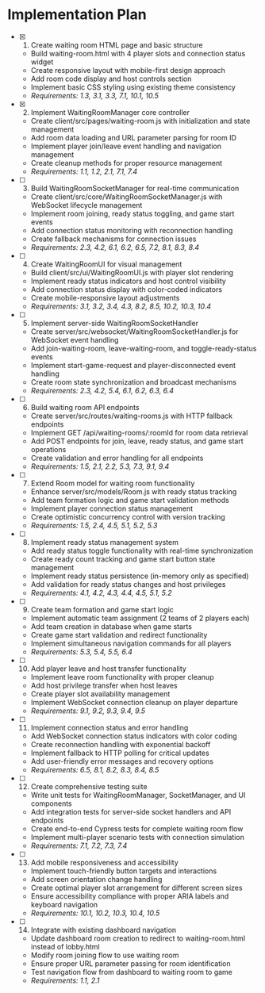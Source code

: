 # Implementation Plan

- [x] 1. Create waiting room HTML page and basic structure






  - Build waiting-room.html with 4 player slots and connection status widget
  - Create responsive layout with mobile-first design approach
  - Add room code display and host controls section
  - Implement basic CSS styling using existing theme consistency
  - _Requirements: 1.3, 3.1, 3.3, 7.1, 10.1, 10.5_

- [x] 2. Implement WaitingRoomManager core controller





  - Create client/src/pages/waiting-room.js with initialization and state management
  - Add room data loading and URL parameter parsing for room ID
  - Implement player join/leave event handling and navigation management
  - Create cleanup methods for proper resource management
  - _Requirements: 1.1, 1.2, 2.1, 7.1, 7.4_

- [ ] 3. Build WaitingRoomSocketManager for real-time communication

  - Create client/src/core/WaitingRoomSocketManager.js with WebSocket lifecycle management
  - Implement room joining, ready status toggling, and game start events
  - Add connection status monitoring with reconnection handling
  - Create fallback mechanisms for connection issues
  - _Requirements: 2.3, 4.2, 6.1, 6.2, 6.5, 7.2, 8.1, 8.3, 8.4_

- [ ] 4. Create WaitingRoomUI for visual management
  - Build client/src/ui/WaitingRoomUI.js with player slot rendering
  - Implement ready status indicators and host control visibility
  - Add connection status display with color-coded indicators
  - Create mobile-responsive layout adjustments
  - _Requirements: 3.1, 3.2, 3.4, 4.3, 8.2, 8.5, 10.2, 10.3, 10.4_

- [ ] 5. Implement server-side WaitingRoomSocketHandler
  - Create server/src/websocket/WaitingRoomSocketHandler.js for WebSocket event handling
  - Add join-waiting-room, leave-waiting-room, and toggle-ready-status events
  - Implement start-game-request and player-disconnected event handling
  - Create room state synchronization and broadcast mechanisms
  - _Requirements: 2.3, 4.2, 5.4, 6.1, 6.2, 6.3, 6.4_

- [ ] 6. Build waiting room API endpoints
  - Create server/src/routes/waiting-rooms.js with HTTP fallback endpoints
  - Implement GET /api/waiting-rooms/:roomId for room data retrieval
  - Add POST endpoints for join, leave, ready status, and game start operations
  - Create validation and error handling for all endpoints
  - _Requirements: 1.5, 2.1, 2.2, 5.3, 7.3, 9.1, 9.4_

- [ ] 7. Extend Room model for waiting room functionality
  - Enhance server/src/models/Room.js with ready status tracking
  - Add team formation logic and game start validation methods
  - Implement player connection status management
  - Create optimistic concurrency control with version tracking
  - _Requirements: 1.5, 2.4, 4.5, 5.1, 5.2, 5.3_

- [ ] 8. Implement ready status management system
  - Add ready status toggle functionality with real-time synchronization
  - Create ready count tracking and game start button state management
  - Implement ready status persistence (in-memory only as specified)
  - Add validation for ready status changes and host privileges
  - _Requirements: 4.1, 4.2, 4.3, 4.4, 4.5, 5.1, 5.2_

- [ ] 9. Create team formation and game start logic
  - Implement automatic team assignment (2 teams of 2 players each)
  - Add team creation in database when game starts
  - Create game start validation and redirect functionality
  - Implement simultaneous navigation commands for all players
  - _Requirements: 5.3, 5.4, 5.5, 6.4_

- [ ] 10. Add player leave and host transfer functionality
  - Implement leave room functionality with proper cleanup
  - Add host privilege transfer when host leaves
  - Create player slot availability management
  - Implement WebSocket connection cleanup on player departure
  - _Requirements: 9.1, 9.2, 9.3, 9.4, 9.5_

- [ ] 11. Implement connection status and error handling
  - Add WebSocket connection status indicators with color coding
  - Create reconnection handling with exponential backoff
  - Implement fallback to HTTP polling for critical updates
  - Add user-friendly error messages and recovery options
  - _Requirements: 6.5, 8.1, 8.2, 8.3, 8.4, 8.5_

- [ ] 12. Create comprehensive testing suite
  - Write unit tests for WaitingRoomManager, SocketManager, and UI components
  - Add integration tests for server-side socket handlers and API endpoints
  - Create end-to-end Cypress tests for complete waiting room flow
  - Implement multi-player scenario tests with connection simulation
  - _Requirements: 7.1, 7.2, 7.3, 7.4_

- [ ] 13. Add mobile responsiveness and accessibility
  - Implement touch-friendly button targets and interactions
  - Add screen orientation change handling
  - Create optimal player slot arrangement for different screen sizes
  - Ensure accessibility compliance with proper ARIA labels and keyboard navigation
  - _Requirements: 10.1, 10.2, 10.3, 10.4, 10.5_

- [ ] 14. Integrate with existing dashboard navigation
  - Update dashboard room creation to redirect to waiting-room.html instead of lobby.html
  - Modify room joining flow to use waiting room
  - Ensure proper URL parameter passing for room identification
  - Test navigation flow from dashboard to waiting room to game
  - _Requirements: 1.1, 2.1_